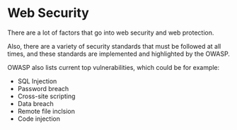 # Web Security

There are a lot of factors that go into web security and web protection.

Also, there are a variety of security standards that must be followed at all times, and these standards are implemented and highlighted by the OWASP.

OWASP also lists current top vulnerabilities, which could be for example:

* SQL Injection
* Password breach
* Cross-site scripting
* Data breach
* Remote file inclsion
* Code injection